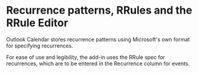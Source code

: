# Recurrence patterns, RRules and the RRule Editor

Outlook Calendar stores recurrence patterns using Microsoft's own format for specifying recurrences.

For ease of use and legibility, the add-in uses the RRule spec for recurrences, which are to be entered in the Recurrence column for events. &#x20;
